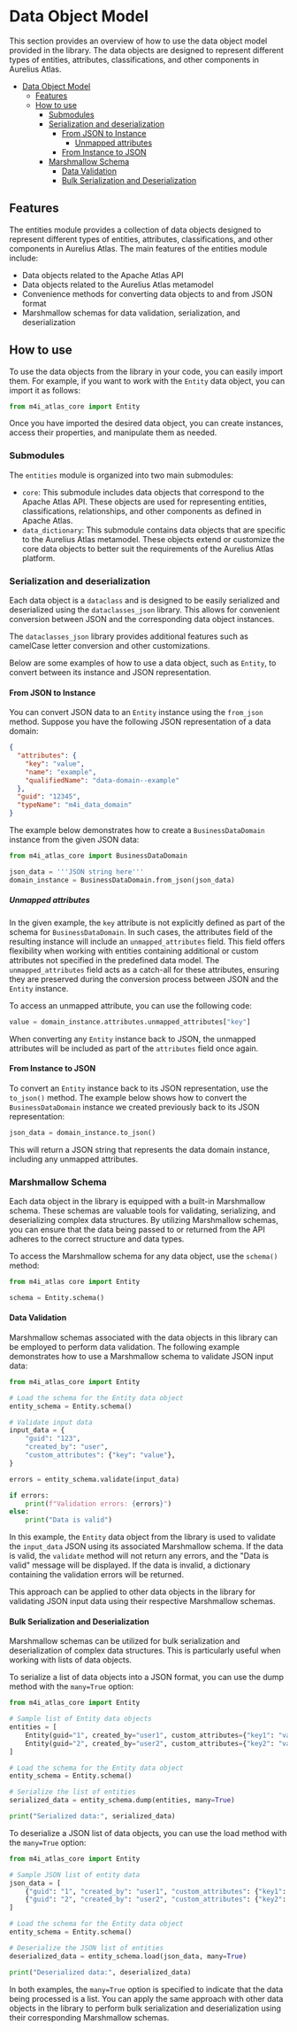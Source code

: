 # Data Object Model

This section provides an overview of how to use the data object model provided in the library. The data objects are designed to represent different types of entities, attributes, classifications, and other components in Aurelius Atlas.

- [Data Object Model](#data-object-model)
  - [Features](#features)
  - [How to use](#how-to-use)
    - [Submodules](#submodules)
    - [Serialization and deserialization](#serialization-and-deserialization)
      - [From JSON to Instance](#from-json-to-instance)
        - [Unmapped attributes](#unmapped-attributes)
      - [From Instance to JSON](#from-instance-to-json)
    - [Marshmallow Schema](#marshmallow-schema)
      - [Data Validation](#data-validation)
      - [Bulk Serialization and Deserialization](#bulk-serialization-and-deserialization)

## Features

The entities module provides a collection of data objects designed to represent different types of entities, attributes, classifications, and other components in Aurelius Atlas. The main features of the entities module include:

- Data objects related to the Apache Atlas API
- Data objects related to the Aurelius Atlas metamodel
- Convenience methods for converting data objects to and from JSON format
- Marshmallow schemas for data validation, serialization, and deserialization

## How to use

To use the data objects from the library in your code, you can easily import them. For example, if you want to work with the `Entity` data object, you can import it as follows:

```python
from m4i_atlas_core import Entity
```

Once you have imported the desired data object, you can create instances, access their properties, and manipulate them as needed.

### Submodules

The `entities` module is organized into two main submodules:

- `core`: This submodule includes data objects that correspond to the Apache Atlas API. These objects are used for representing entities, classifications, relationships, and other components as defined in Apache Atlas.
- `data_dictionary`: This submodule contains data objects that are specific to the Aurelius Atlas metamodel. These objects extend or customize the core data objects to better suit the requirements of the Aurelius Atlas platform.

### Serialization and deserialization

Each data object is a `dataclass` and is designed to be easily serialized and deserialized using the `dataclasses_json` library. This allows for convenient conversion between JSON and the corresponding data object instances.

The `dataclasses_json` library provides additional features such as camelCase letter conversion and other customizations.

Below are some examples of how to use a data object, such as `Entity`, to convert between its instance and JSON representation.

#### From JSON to Instance

You can convert JSON data to an `Entity` instance using the `from_json` method. 
Suppose you have the following JSON representation of a data domain:

```json
{
  "attributes": {
    "key": "value",
    "name": "example",
    "qualifiedName": "data-domain--example"
  },
  "guid": "12345",
  "typeName": "m4i_data_domain"
}
```

The example below demonstrates how to create a `BusinessDataDomain` instance from the given JSON data:

```python
from m4i_atlas_core import BusinessDataDomain

json_data = '''JSON string here'''
domain_instance = BusinessDataDomain.from_json(json_data)
```

##### Unmapped attributes

In the given example, the `key` attribute is not explicitly defined as part of the schema for `BusinessDataDomain`. In such cases, the attributes field of the resulting instance will include an `unmapped_attributes` field. This field offers flexibility when working with entities containing additional or custom attributes not specified in the predefined data model. The `unmapped_attributes` field acts as a catch-all for these attributes, ensuring they are preserved during the conversion process between JSON and the `Entity` instance.

To access an unmapped attribute, you can use the following code:

```python
value = domain_instance.attributes.unmapped_attributes["key"]
```

When converting any `Entity` instance back to JSON, the unmapped attributes will be included as part of the `attributes` field once again.

#### From Instance to JSON

To convert an `Entity` instance back to its JSON representation, use the `to_json()` method. 
The example below shows how to convert the `BusinessDataDomain` instance we created previously back to its JSON representation:

```python
json_data = domain_instance.to_json()
```

This will return a JSON string that represents the data domain instance, including any unmapped attributes.

### Marshmallow Schema

Each data object in the library is equipped with a built-in Marshmallow schema. These schemas are valuable tools for validating, serializing, and deserializing complex data structures. By utilizing Marshmallow schemas, you can ensure that the data being passed to or returned from the API adheres to the correct structure and data types.

To access the Marshmallow schema for any data object, use the `schema()` method:

```python
from m4i_atlas core import Entity

schema = Entity.schema()
```

#### Data Validation

Marshmallow schemas associated with the data objects in this library can be employed to perform data validation. The following example demonstrates how to use a Marshmallow schema to validate JSON input data:

```python
from m4i_atlas_core import Entity

# Load the schema for the Entity data object
entity_schema = Entity.schema()

# Validate input data
input_data = {
    "guid": "123",
    "created_by": "user",
    "custom_attributes": {"key": "value"},
}

errors = entity_schema.validate(input_data)

if errors:
    print(f"Validation errors: {errors}")
else:
    print("Data is valid")
```

In this example, the `Entity` data object from the library is used to validate the `input_data` JSON using its associated Marshmallow schema. If the data is valid, the `validate` method will not return any errors, and the "Data is valid" message will be displayed. If the data is invalid, a dictionary containing the validation errors will be returned.

This approach can be applied to other data objects in the library for validating JSON input data using their respective Marshmallow schemas.

#### Bulk Serialization and Deserialization

Marshmallow schemas can be utilized for bulk serialization and deserialization of complex data structures. This is particularly useful when working with lists of data objects.

To serialize a list of data objects into a JSON format, you can use the dump method with the `many=True` option:

```python
from m4i_atlas_core import Entity

# Sample list of Entity data objects
entities = [
    Entity(guid="1", created_by="user1", custom_attributes={"key1": "value1"}),
    Entity(guid="2", created_by="user2", custom_attributes={"key2": "value2"}),
]

# Load the schema for the Entity data object
entity_schema = Entity.schema()

# Serialize the list of entities
serialized_data = entity_schema.dump(entities, many=True)

print("Serialized data:", serialized_data)
```

To deserialize a JSON list of data objects, you can use the load method with the `many=True` option:

```python
from m4i_atlas_core import Entity

# Sample JSON list of entity data
json_data = [
    {"guid": "1", "created_by": "user1", "custom_attributes": {"key1": "value1"}},
    {"guid": "2", "created_by": "user2", "custom_attributes": {"key2": "value2"}},
]

# Load the schema for the Entity data object
entity_schema = Entity.schema()

# Deserialize the JSON list of entities
deserialized_data = entity_schema.load(json_data, many=True)

print("Deserialized data:", deserialized_data)
```

In both examples, the `many=True` option is specified to indicate that the data being processed is a list. You can apply the same approach with other data objects in the library to perform bulk serialization and deserialization using their corresponding Marshmallow schemas.
